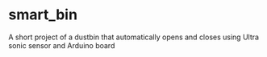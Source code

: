 # smart_bin
A short project of a dustbin that automatically opens and closes using Ultra sonic sensor and Arduino board
